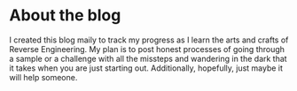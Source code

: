 # About the blog

I created this blog maily to track my progress as I learn the arts and crafts of Reverse Engineering. My plan is to post honest processes of going through a sample or a challenge with all the missteps and wandering in the dark that it takes when you are just starting out. Additionally, hopefully, just maybe it will help someone.
